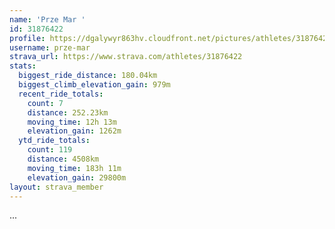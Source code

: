 ```yaml
---
name: 'Prze Mar '
id: 31876422
profile: https://dgalywyr863hv.cloudfront.net/pictures/athletes/31876422/22548952/4/large.jpg
username: prze-mar
strava_url: https://www.strava.com/athletes/31876422
stats:
  biggest_ride_distance: 180.04km
  biggest_climb_elevation_gain: 979m
  recent_ride_totals:
    count: 7
    distance: 252.23km
    moving_time: 12h 13m
    elevation_gain: 1262m
  ytd_ride_totals:
    count: 119
    distance: 4508km
    moving_time: 183h 11m
    elevation_gain: 29800m
layout: strava_member
--- 
```

...
